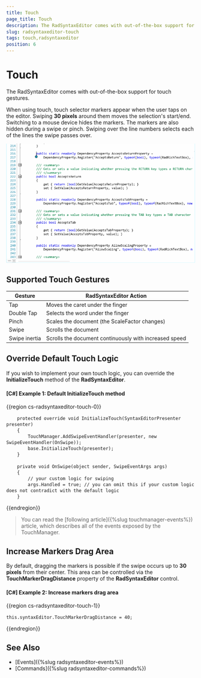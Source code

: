 ```yaml
---
title: Touch
page_title: Touch
description: The RadSyntaxEditor comes with out-of-the-box support for touch gestures.
slug: radsyntaxeditor-touch
tags: touch,radsyntaxeditor
position: 6
---
```


# Touch

The RadSyntaxEditor comes with out-of-the-box support for touch gestures.

When using touch, touch selector markers appear when the user taps on the editor. Swiping **30 pixels** around them moves the selection's start/end. Switching to a mouse device hides the markers. The markers are also hidden during a swipe or pinch. Swiping over the line numbers selects each of the lines the swipe passes over.

![RadSyntaxEditor Touch Support](images/syntaxeditor_touch-support-1.gif)

## Supported Touch Gestures

|Gesture|RadSyntaxEditor Action|
|-------|-----------------|
|Tap|Moves the caret under the finger|
|Double Tap|Selects the word under the finger|
|Pinch|Scales the document (the ScaleFactor changes)|
|Swipe|Scrolls the document|
|Swipe inertia|Scrolls the document continuously with increased speed|

## Override Default Touch Logic

If you wish to implement your own touch logic, you can override the **InitializeTouch** method of the **RadSyntaxEditor**.

#### __[C#] Example 1: Default InitializeTouch method__
{{region cs-radsyntaxeditor-touch-0}}

        protected override void InitializeTouch(SyntaxEditorPresenter presenter)
        {
            TouchManager.AddSwipeEventHandler(presenter, new SwipeEventHandler(OnSwipe));
            base.InitializeTouch(presenter);
        }

        private void OnSwipe(object sender, SwipeEventArgs args)
        {
            // your custom logic for swiping
            args.Handled = true; // you can omit this if your custom logic does not contradict with the default logic
        }
{{endregion}}

> You can read the [following article]({%slug touchmanager-events%}) article, which describes all of the events exposed by the TouchManager.

## Increase Markers Drag Area

By default, dragging the markers is possible if the swipe occurs up to **30 pixels** from their center. This area can be controlled via the **TouchMarkerDragDistance** property of the **RadSyntaxEditor** control.

#### __[C#] Example 2: Increase markers drag area__
{{region cs-radsyntaxeditor-touch-1}}

    this.syntaxEditor.TouchMarkerDragDistance = 40;
{{endregion}}

## See Also

* [Events]({%slug radsyntaxeditor-events%})
* [Commands]({%slug radsyntaxeditor-commands%})
